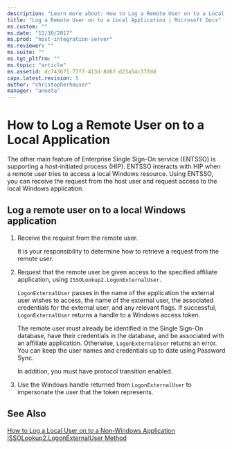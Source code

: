 ```yaml
---
description: "Learn more about: How to Log a Remote User on to a Local Application"
title: "Log a Remote User on to a Local Application | Microsoft Docs"
ms.custom: ""
ms.date: "11/30/2017"
ms.prod: "host-integration-server"
ms.reviewer: ""
ms.suite: ""
ms.tgt_pltfrm: ""
ms.topic: "article"
ms.assetid: dc743671-77f7-413d-8d6f-d23a54c37fdd
caps.latest.revision: 5
author: "christopherhouser"
manager: "anneta"
---
```

# How to Log a Remote User on to a Local Application
The other main feature of Enterprise Single Sign-On service (ENTSSO) is supporting a host-initiated process (HIP). ENTSSO interacts with HIP when a remote user tries to access a local Windows resource. Using ENTSSO, you can receive the request from the host user and request access to the local Windows application.  
  
## Log a remote user on to a local Windows application  
  
1.  Receive the request from the remote user.  
  
     It is your responsibility to determine how to retrieve a request from the remote user.  
  
2.  Request that the remote user be given access to the specified affiliate application, using `ISSOLookup2.LogonExternalUser`.  
  
     `LogonExternalUser` passes in the name of the application the external user wishes to access, the name of the external user, the associated credentials for the external user, and any relevant flags. If successful, `LogonExternalUser` returns a handle to a Windows access token.  
  
     The remote user must already be identified in the Single Sign-On database, have their credentials in the database, and be associated with an affiliate application. Otherwise, `LogonExternalUser` returns an error. You can keep the user names and credentials up to date using Password Sync.  
  
     In addition, you must have protocol transition enabled.  
  
3.  Use the Windows handle returned from `LogonExternalUser` to impersonate the user that the token represents.  
  
## See Also  
 [How to Log a Local User on to a Non-Windows Application](../esso/how-to-log-a-local-user-on-to-a-non-windows-application.md)   
 [ISSOLookup2.LogonExternalUser Method](../esso/issolookup2-logonexternaluser-method.md)
